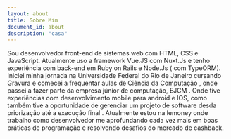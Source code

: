 ```yaml
---
layout: about
title: Sobre Mim
document_id: about
description: "casa"
---
```



Sou desenvolvedor front-end de sistemas web com HTML, CSS e JavaScript. Atualmente uso a framework Vue.JS com Nuxt.Js e tenho experiência com back-end em Ruby on Rails e Node.Js ( com TypeORM). Iniciei minha jornada na Universidade Federal do Rio de Janeiro cursando Gravura e comecei a frequentar aulas de Ciência da Computação , onde passei a fazer parte da empresa júnior de computação, EJCM . Onde tive experiências com desenvolvimento mobile para android e IOS, como também tive a oportunidade de gerenciar um projeto de software desda priorização até a execução final . Atualmente estou na lemoney onde trabalho como desenvolvedor me aprofundando cada vez mais em boas práticas de programação e resolvendo desafios do mercado de cashback.